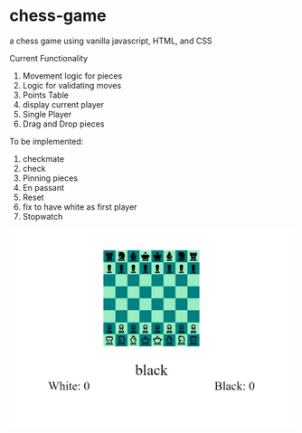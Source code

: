 # chess-game
a chess game using vanilla javascript, HTML, and CSS

Current Functionality

1. Movement logic for pieces
1. Logic for validating moves
1. Points Table
1. display current player
1. Single Player
1. Drag and Drop pieces

To be implemented:

1. checkmate
1. check
1. Pinning pieces
1.  En passant
1. Reset
1. fix to have white as first player
1. Stopwatch


![Chess-game-showcase](resources/chess-project.png)
